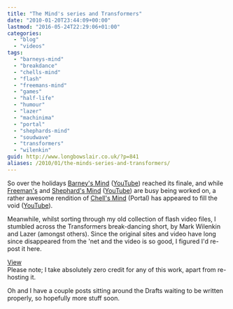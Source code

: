 ```yaml
---
title: "The Mind's series and Transformers"
date: "2010-01-20T23:44:09+00:00"
lastmod: "2016-05-24T22:29:06+01:00"
categories: 
  - "blog"
  - "videos"
tags: 
  - "barneys-mind"
  - "breakdance"
  - "chells-mind"
  - "flash"
  - "freemans-mind"
  - "games"
  - "half-life"
  - "humour"
  - "lazer"
  - "machinima"
  - "portal"
  - "shephards-mind"
  - "soudwave"
  - "transformers"
  - "wilenkin"
guid: http://www.longbowslair.co.uk/?p=841
aliases: /2010/01/the-minds-series-and-transformers/
---
```


So over the holidays [Barney's Mind](http://barneysmind.blogspot.com/) ([YouTube](http://www.youtube.com/user/IRAMightyPirate#grid/user/8906695BE1FCF060)) reached its finale, and while [Freeman's](http://www.accursedfarms.com/) and [Shephard's Mind](http://www.shephardsmind.half-lifecreations.com/) ([YouTube](http://www.youtube.com/user/KrimsinYT#grid/user/9C5D30F8EF72D19A)) are busy being worked on, a rather awesome rendition of [Chell's Mind](http://cyhanide.blogspot.com/) (Portal) has appeared to fill the void ([YouTube](http://www.youtube.com/watch?v=3xgncUYbzMA)).

Meanwhile, whilst sorting through my old collection of flash video files, I stumbled across the Transformers break-dancing short, by Mark Wilenkin and Lazer (amongst others). Since the original sites and video have long since disappeared from the 'net and the video is so good, I figured I'd re-post it here.

[View](/breakdancing-transformers-by-wilenkin-and-lazer/)  
Please note; I take absolutely zero credit for any of this work, apart from re-hosting it.

Oh and I have a couple posts sitting around the Drafts waiting to be written properly, so hopefully more stuff soon.
